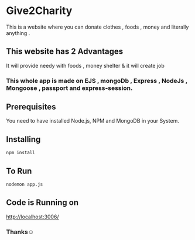 #  Give2Charity

  This is a website where you can donate clothes , foods , money and literally  anything .
  
##  This website has 2 Advantages 
   It will provide needy with foods , money shelter &  it will create job 
  
  
###  This whole app is made on EJS , mongoDb , Express , NodeJs , Mongoose , passport and express-session.
  
## Prerequisites
   You need to have installed Node.js, NPM and MongoDB in your System.
   
## Installing
   ```bash
npm install
```
##  To Run
   ```bash
   nodemon app.js
```

##  Code is Running on
   [http://localhost:3006/](https://pip.pypa.io/en/stable/)
    

###  Thanks☺️
